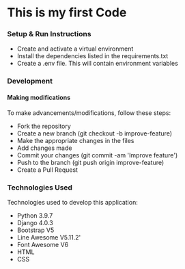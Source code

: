 <!-- @format -->

# This is my first Code

### Setup & Run Instructions

- Create and activate a virtual environment
- Install the dependencies listed in the requirements.txt
- Create a .env file. This will contain environment variables

### Development

#### Making modifications

To make advancements/modifications, follow these steps:

- Fork the repository
- Create a new branch (git checkout -b improve-feature)
- Make the appropriate changes in the files
- Add changes made
- Commit your changes (git commit -am 'Improve feature')
- Push to the branch (git push origin improve-feature)
- Create a Pull Request

### Technologies Used

Technologies used to develop this application:

- Python 3.9.7
- Django 4.0.3
- Bootstrap V5
- Line Awesome V5.11.2'
- Font Awesome V6
- HTML
- CSS
